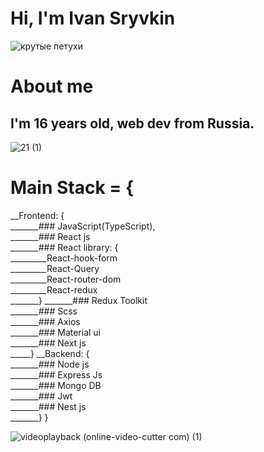 # Hi, I'm Ivan Sryvkin

![крутые петухи](https://github.com/zxcivan07/zxcivan07/assets/108341880/59d7b247-5e5c-41eb-b73b-2f13a4b1bbc2)


# About me
## I'm 16 years old, web dev from Russia.

![21 (1)](https://github.com/zxcivan07/zxcivan07/assets/108341880/99689891-c277-4eb3-ab99-b8d8348718e1)


# Main Stack = { <br/>
__Frontend: {<br/>
_______### JavaScript(TypeScript), <br/>
_______### React js <br/>
_______### React library: { <br/>
_________React-hook-form <br/>
_________React-Query <br/>
_________React-router-dom <br/>
_________React-redux <br/>
_______}
_______### Redux Toolkit <br/>
_______### Scss <br/>
_______### Axios <br/>
_______### Material ui <br/>
_______### Next js <br/>
_____}
__Backend: { <br/> 
_______### Node js <br/>
_______### Express Js <br/>
_______### Mongo DB <br/>
_______### Jwt <br/>
_______### Nest js <br/>
_______}
}

![videoplayback (online-video-cutter com) (1)](https://github.com/zxcivan07/zxcivan07/assets/108341880/b4b4c6d9-432d-4bad-91b7-8158e9a529ae)
